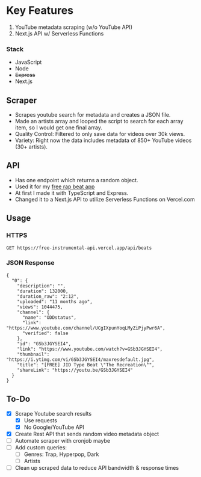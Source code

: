 # Key Features
1. YouTube metadata scraping (w/o YouTube API)
2. Next.js API w/ Serverless Functions


### Stack
- JavaScript
- Node
- ~~Express~~
- Next.js

## Scraper
- Scrapes youtube search for metadata and creates a JSON file.
- Made an artists array and looped the script to search for each array item, so I would get one final array.
- Quality Control: Filtered to only save data for videos over 30k views.
- Variety: Right now the data includes metadata of 850+ YouTube videos (30+ artists).

## API
- Has one endpoint which returns a random object.
- Used it for my [free rap beat app](https://rapgelo.vercel.app/)
- At first I made it with TypeScript and Express.
- Changed it to a Next.js API to utilize Serverless Functions on Vercel.com

## Usage
### HTTPS
```
GET https://free-instrumental-api.vercel.app/api/beats
```
### JSON Response

```
{
  "0": {
    "description": "",
    "duration": 132000,
    "duration_raw": "2:12",
    "uploaded": "11 months ago",
    "views": 1044475,
    "channel": {
      "name": "ODDstatus",
      "link": "https://www.youtube.com/channel/UCgIXpunYoqLMyZiPjyPwr6A",
      "verified": false
    },
    "id": "GSb3JGYSEI4",
    "link": "https://www.youtube.com/watch?v=GSb3JGYSEI4",
    "thumbnail": "https://i.ytimg.com/vi/GSb3JGYSEI4/maxresdefault.jpg",
    "title": "[FREE] JID Type Beat \"The Recreation\"",
    "shareLink": "https://youtu.be/GSb3JGYSEI4"
  }
}

```

## To-Do
- [X] Scrape Youtube search results
  - [X] Use requests
  - [X] No Google/YouTube API
- [X] Create Rest API that sends random video metadata object
- [ ] Automate scraper with cronjob maybe
- [ ] Add custom queries: 
    - [ ] Genres: Trap, Hyperpop, Dark
    - [ ] Artists
- [ ] Clean up scraped data to reduce API bandwidth & response times 
